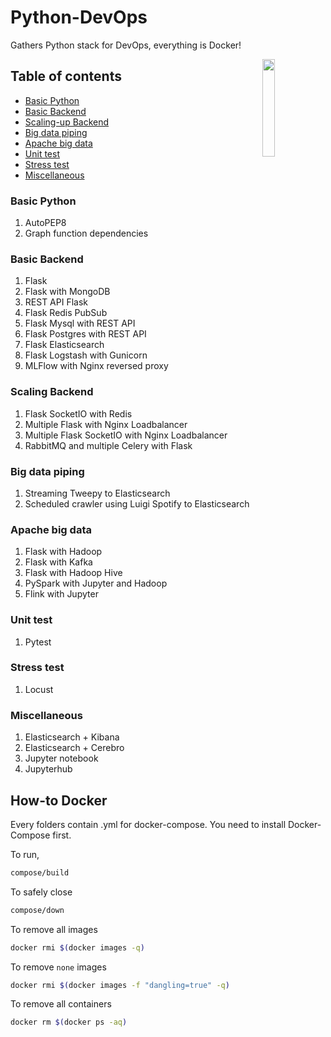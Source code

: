 # Python-DevOps

Gathers Python stack for DevOps, everything is Docker!

<img src="https://cdn.freebiesupply.com/logos/large/2x/docker-logo-png-transparent.png" align="right" width="20%">

## Table of contents
  * [Basic Python](https://github.com/huseinzol05/Python-DevOps#basic-python)
  * [Basic Backend](https://github.com/huseinzol05/Python-DevOps#basic-backend)
  * [Scaling-up Backend](https://github.com/huseinzol05/Python-DevOps#scaling-backend)
  * [Big data piping](https://github.com/huseinzol05/Python-DevOps#big-data-piping)
  * [Apache big data](https://github.com/huseinzol05/Python-DevOps#apache-big-data)
  * [Unit test](https://github.com/huseinzol05/Python-DevOps#unit-test)
  * [Stress test](https://github.com/huseinzol05/Python-DevOps#stress-test)
  * [Miscellaneous](https://github.com/huseinzol05/NLP-Models-Tensorflow#Miscellaneous)

### Basic Python

1. AutoPEP8
2. Graph function dependencies

### Basic Backend

1. Flask
2. Flask with MongoDB
3. REST API Flask
4. Flask Redis PubSub
5. Flask Mysql with REST API
6. Flask Postgres with REST API
7. Flask Elasticsearch
8. Flask Logstash with Gunicorn
9. MLFlow with Nginx reversed proxy

### Scaling Backend

1. Flask SocketIO with Redis
2. Multiple Flask with Nginx Loadbalancer
3. Multiple Flask SocketIO with Nginx Loadbalancer
4. RabbitMQ and multiple Celery with Flask

### Big data piping

1. Streaming Tweepy to Elasticsearch
2. Scheduled crawler using Luigi Spotify to Elasticsearch

### Apache big data

1. Flask with Hadoop
2. Flask with Kafka
3. Flask with Hadoop Hive
4. PySpark with Jupyter and Hadoop
5. Flink with Jupyter

### Unit test

1. Pytest

### Stress test

1. Locust

### Miscellaneous

1. Elasticsearch + Kibana
2. Elasticsearch + Cerebro
3. Jupyter notebook
4. Jupyterhub

## How-to Docker
Every folders contain .yml for docker-compose. You need to install Docker-Compose first.

To run,
```bash
compose/build
```

To safely close
```bash
compose/down
```

To remove all images
```bash
docker rmi $(docker images -q)
```

To remove `none` images
```bash
docker rmi $(docker images -f "dangling=true" -q)
```

To remove all containers
```bash
docker rm $(docker ps -aq)
```
